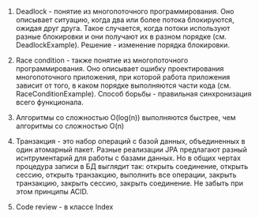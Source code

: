 1. Deadlock - понятие из многопоточного программирования. Оно описывает ситуацию, когда два или
   более потока блокируются, ожидая друг друга. Такое случается, когда потоки используют разные
   блокировки и они получают их в разном порядке (см. DeadlockExample). Решение - изменение порядка блокировки.

2. Race condition - также понятие из многопоточного программирования. Оно описывает ошибку 
   проектирования многопоточного приложения, при которой работа приложения зависит от того, 
   в каком порядке выполняются части кода (см. RaceConditionExample). Способ борьбы - правильная синхронизация
   всего функционала.

3. Алгоритмы со сложностью O(log(n)) выполняются быстрее, чем алгоритмы со сложностью O(n)

4. Транзакция - это набор операций с базой данных, объединенных в один атомарный пакет. Разные реализации JPA
   предлагают разный иснтрументарий для работы с базами данных. Но в общих чертах процедура записи в БД выглядит
   так: открыть соединение, открыть сессию, открыть транзакцию, выполнить все операции, закрыть транзакцию, закрыть
   сессию, закрыть соединение. Не забыть при этом принципы ACID.

5. Code review - в классе Index